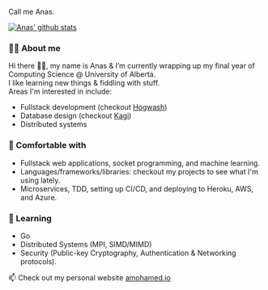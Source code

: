 Call me Anas.  

[![Anas' github stats](https://github-readme-stats.vercel.app/api?username=amohamed11&show_icons=true&theme=material-palenight&include_all_commits=true&count_private=true)](https://github.com/anuraghazra/github-readme-stats)

### 🧔🏿 About me
Hi there 👋🏿, my name is Anas & I’m currently wrapping up my final year of Computing Science @ University of Alberta.  
I like learning new things & fiddling with stuff.  
Areas I'm interested in include: 
- Fullstack development (checkout [Hogwash](https://github.com/amohamed11/hogwash))
- Database design (checkout [Kagi](https://github.com/amohamed11/kagi))
- Distributed systems  

### 🌳 Comfortable with
- Fullstack web applications, socket programming, and machine learning.  
- Languages/frameworks/libraries: checkout my projects to see what I'm using lately.    
- Microservices, TDD, setting up CI/CD, and deploying to Heroku, AWS, and Azure.  

### 🌱 Learning
- Go
- Distributed Systems (MPI, SIMD/MIMD)  
- Security (Public-key Cryptography, Authentication & Networking protocols).


📫 Check out my personal website [amohamed.io](http://amohamed.io)

